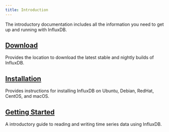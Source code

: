 ```yaml
---
title: Introduction
---
```


The introductory documentation includes all the information you need to get up and running with InfluxDB.

## [Download](https://influxdata.com/downloads/#influxdb)

Provides the location to download the latest stable and nightly builds of InfluxDB.

## [Installation](/influxdb/v0.13/introduction/installation/)

Provides instructions for installing InfluxDB on Ubuntu, Debian, RedHat, CentOS, and macOS.

## [Getting Started](/influxdb/v0.13/introduction/getting_started/)

A introductory guide to reading and writing time series data using InfluxDB.
